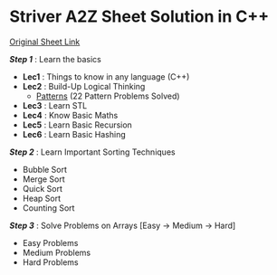 # Striver A2Z Sheet Solution in C++

[Original Sheet Link](https://takeuforward.org/strivers-a2z-dsa-course/strivers-a2z-dsa-course-sheet-2)

<!--<details>-->
  <!--<summary>--><!--</summary>-->
  ***Step 1*** : Learn the basics  
- **Lec1** : Things to know in any language (C++)
- **Lec2** : Build-Up Logical Thinking
  - [Patterns](https://github.com/nutcasecannon/Striver-A2Z-sheet/tree/main/Patterns) (22 Pattern Problems Solved)
- **Lec3** : Learn STL
- **Lec4** : Know Basic Maths
- **Lec5** : Learn Basic Recursion
- **Lec6** : Learn Basic Hashing

<!--</details>-->

<!--<details>-->
  <!--<summary>--><!--</summary>-->
  ***Step 2*** : Learn Important Sorting Techniques  
- Bubble Sort
- Merge Sort
- Quick Sort
- Heap Sort
- Counting Sort

<!--</details>-->

<!--<details>-->
  <!--<summary>--><!--</summary>-->
  ***Step 3*** : Solve Problems on Arrays [Easy → Medium → Hard]  
- Easy Problems
- Medium Problems
- Hard Problems

<!--</details>-->
